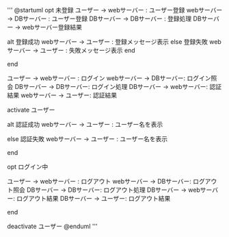 '''
@startuml
opt 未登録
ユーザー -> webサーバー : ユーザー登録
webサーバー -> DBサーバー : ユーザー登録
DBサーバー -> DBサーバー : 登録処理
DBサーバー -> webサーバー登録結果



alt 登録成功
webサーバー -> ユーザー : 登録メッセージ表示
else 登録失敗
webサーバー -> ユーザー : 失敗メッセージ表示
end





end





ユーザー -> webサーバー : ログイン
webサーバー -> DBサーバー: ログイン照会
DBサーバー -> DBサーバー: ログイン処理
DBサーバー -> webサーバー: 認証結果
webサーバー -> ユーザー: 認証結果

activate ユーザー

alt 認証成功
webサーバー -> ユーザー : ユーザー名を表示

else 認証失敗
webサーバー -> ユーザー : ユーザー名を表示

end

opt ログイン中

ユーザー -> webサーバー : ログアウト
webサーバー -> DBサーバー: ログアウト照会
DBサーバー -> DBサーバー: ログアウト処理
DBサーバー -> webサーバー: ログアウト結果
DBサーバー -> ユーザー: ログアウト結果

end

deactivate ユーザー
@enduml
'''
